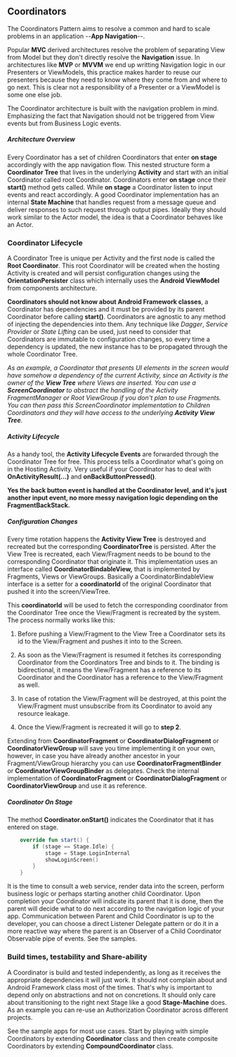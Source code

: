 
 ## Coordinators
  The Coordinators Pattern aims to resolve a common and hard to scale problems in an application 
  --**App Navigation**--.
  
  Popular **MVC** derived architectures resolve the problem of separating View from Model but 
  they don't directly resolve the **Navigation** issue. In architectures like **MVP** or **MVVM** 
  we end up writting Navigation logic in our Presenters or ViewModels, this practice makes harder 
  to reuse our presenters because they need to know where they come from and where to go next. This 
  is clear not a responsibility of a Presenter or a ViewModel is some one else job.
  
  The Coordinator architecture is built with the navigation problem in mind. Emphasizing the fact 
  that Navigation should not be triggered from View events but from Business Logic events.
  
  
 ##### Architecture Overview
  Every Coordinator has a set of children Coordinators that enter **on stage** accordingly with the 
  app navigation flow. This nested structure form a **Coordinator Tree** that lives in the 
  underlying **Activity** and start with an initial Coordinator called root Coordinator. 
  Coordinators enter **on stage** once their **start()** method gets called. While **on stage** a 
  Coordinator listen to input events and react accordingly. A good Coordinator implementation has 
  an internal **State Machine** that handles request from a message queue and deliver responses to 
  such request through output pipes. Ideally they should work similar to the Actor model, the idea 
  is that a Coordinator behaves like an Actor.
 
 ### Coordinator Lifecycle
 A Coordinator Tree is unique per Activity and the first node is called the **Root Coordinator**. 
 This root Coordinator will be created when the hosting Activity is created and will persist 
 configuration changes using the **OrientationPersister** class which internally uses the **Android 
 ViewModel** from components architecture.
 
 
 **Coordinators should not know about Android Framework classes**, a Coordinator has dependencies 
 and it must be provided by its parent Coordinator before calling **start()**. Coordinators are 
 agnostic to any method of injecting the dependencies into them. Any technique like *Dagger*, 
 *Service Provider* or *State Lifting* can be used, just need to consider that Coordinators are 
 immutable to configuration changes, so every time a dependency is updated, the new instance 
 has to be propagated through the whole Coordinator Tree.
 
 *As an example, a Coordinator that presents UI elements in the screen would have somehow a 
 dependency of the current Activity, since an Activity is the owner of the **View Tree** where 
 Views are inserted.
 You can use a **ScreenCoordinator** to abstract the handling of the Activity FragmentManager 
 or Root ViewGroup if you don't plan to use Fragments. You can then pass this  ScreenCoordinator 
 implementation to Children Coordinators and they will have access to the underlying **Activity View 
 Tree**.*
 
 
 ##### Activity Lifecycle
 As a handy tool, the **Activity Lifecycle Events** are forwarded through the Coordinator Tree for 
 free. This process tells a Coordinator what's going on in the Hosting Activity. Very useful if 
 your Coordinator has to deal with **OnActivityResult(...)** and **onBackButtonPressed()**.
 
 **Yes the back button event is handled at the Coordinator level, and it's just another input event,
  no more messy navigation logic depending on the FragmentBackStack.**
 
 
 ##### Configuration Changes
 Every time rotation happens the **Activity View Tree** is destroyed and recreated but the 
 corresponding **CoordinatorTree** is persisted. After the View Tree is recreated, each View/Fragment 
 needs to be bound to the corresponding Coordinator that originate it. 
 This implementation uses an interface called **CoordinatorBindableView,** that is implemented by 
 Fragments, Views or ViewGroups. Basically a CoordinatorBindableView interface is a setter for a 
 **coordinatorId** of the original Coordinator that pushed it into the screen/ViewTree.
 
 This **coordinatorId** will be used to fetch the corresponding coordinator from the 
 Coordinator Tree once the View/Fragment is recreated by the system. 
 The process normally works like this:
 
 1. Before pushing a View/Fragment to the View Tree a Coordinator sets its id to the View/Fragment 
 and pushes it into to the Screen.
 
 2. As soon as the View/Fragment is resumed it fetches its corresponding Coordinator from the 
 Coordinators Tree and binds to it. The binding is bidirectional, it means the View/Fragment has a 
 reference to its Coordinator and the Coordinator has a reference to the View/Fragment as well.
 
 3. In case of rotation the View/Fragment will be destroyed, at this point the View/Fragment must 
  unsubscribe from its Coordinator to avoid any resource leakage. 
  
 4. Once the View/Fragment is recreated it will go to **step 2**.
 
 
 Extending from **CoordinatorFragment** or **CoordinatorDialogFragment** or 
 **CoordinatorViewGroup** will save you time implementing it on your own, however, in case you 
 have already another ancestor in your Fragment/ViewGroup hierarchy you can use 
 **CoordinatorFragmentBinder** or **CoordinatorViewGroupBinder** as delegates. Check the internal 
 implementation of **CoordinatorFragment** or **CoordinatorDialogFragment** or 
 **CoordinatorViewGroup** and use it as reference.
 
 
 ##### Coordinator On Stage 
 The method **Coordinator.onStart()** indicates the Coordinator that it has entered on stage.
 ```kotlin
     override fun start() {
         if (stage == Stage.Idle) {
             stage = Stage.LoginInternal
             showLoginScreen()
         }
     }
 ```
 It is the time to consult a web service, render data into the screen, perform business logic or
 perhaps starting another child Coordinator.
 Upon completion your Coordinator will indicate its parent that it is done, then the parent will 
 decide what to do next according to the navigation logic of your app. Communication between 
 Parent and Child Coordinator is up to the developer, you can choose a direct Listener Delegate 
 pattern or do it in a more reactive way where the parent is an Observer of a Child Coordinator 
 Observable pipe of events. See the samples.
 
 
 ### Build times, testability and Share-ability
 A Coordinator is build and tested independently, as long as it receives the appropriate dependencies
 it will just work. It should not complain about and Android Framework class most of the times.
 That's why is important to depend only on abstractions and not on concretions. It should only care
 about transitioning to the right next Stage like a good **Stage-Machine** does.
 As an example you can re-use an Authorization Coordinator across different projects.
 
 See the sample apps for most use cases. Start by playing with simple Coordinators by 
 extending **Coordinator** class and then create composite Coordinators by extending 
 **CompoundCoordinator** class.
 